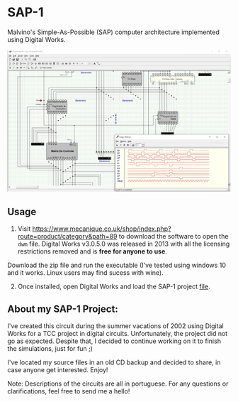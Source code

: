# SAP-1

Malvino's Simple-As-Possible (SAP) computer architecture implemented using Digital Works.

![Screenshot Digital Works](/logo.png)

## Usage

1) Visit https://www.mecanique.co.uk/shop/index.php?route=product/category&path=89 to download the software to open the `dwm` file. Digital Works v3.0.5.0 was released in 2013 with all the licensing restrictions removed and is **free for anyone to use**.

Download the zip file and run the executable (I've tested using windows 10 and it works. Linux users may find sucess with wine).

2) Once installed, open Digital Works and load the SAP-1 project [file](https://github.com/toaster-code/SAP-1/raw/main/Sap%20completo%20FINAL.dwm).

## About my SAP-1 Project:

I've created this circuit during the summer vacations of 2002 using Digital Works for a TCC project in digital circuits. Unfortunately, the project did not go as expected. Despite that, I decided to continue working on it to finish the simulations, just for fun ;)

I've located my source files in an old CD backup and decided to share, in case anyone get interested. Enjoy!

Note: Descriptions of the circuits are all in portuguese.
For any questions or clarifications, feel free to send me a hello!
